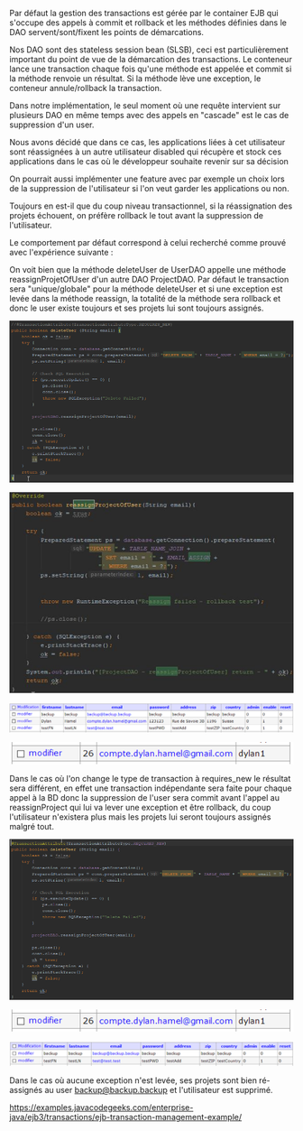 Par défaut la gestion des transactions est gérée par le container EJB qui s'occupe des appels à commit et rollback et les méthodes définies dans le DAO servent/sont/fixent les points de démarcations.

Nos DAO sont des stateless session bean (SLSB), ceci est particulièrement important du point de vue de la démarcation des transactions. Le conteneur lance une transaction chaque fois qu'une méthode est appelée et commit si la méthode renvoie un résultat. Si la méthode lève une exception, le conteneur annule/rollback la transaction.

Dans notre implémentation, le seul moment où une requête intervient sur plusieurs DAO en même temps avec des appels en "cascade" est le cas de suppression d'un user.

Nous avons décidé que dans ce cas, les applications liées à cet utilisateur sont réassignées à un autre utilisateur disabled qui récupère et stock ces applications dans le cas où le développeur souhaite revenir sur sa décision

On pourrait aussi implémenter une feature avec par exemple un choix lors de la suppression de l'utilisateur si l'on veut garder les applications ou non.



Toujours en est-il que du coup niveau transactionnel, si la réassignation des projets échouent, on préfère rollback le tout avant la suppression de l'utilisateur.



Le comportement par défaut correspond à celui recherché comme prouvé avec l'expérience suivante :

On voit bien que la méthode deleteUser de UserDAO appelle une méthode reassignProjetOfUser d'un autre DAO ProjectDAO. Par défaut le transaction sera "unique/globale" pour la méthode deleteUser et si une exception est levée dans la méthode reassign, la totalité de la méthode sera rollback et donc le user existe toujours et ses projets lui sont toujours assignés.

![deleteUser-defaultTransaction](..\defaultTransaction\code.png)

![reassignProjectOfUser-defaultTransaction](..\defaultTransaction\reassignProjectOfUser-defaultTransaction.jpg)

![adminer-user](..\defaultTransaction\adminer-user.png)

![adminer-projectuser](..\defaultTransaction\adminer-projectuser.png)

Dans le cas où l'on change le type de transaction à requires_new le résultat sera différent, en effet une transaction indépendante sera faite pour chaque appel à la BD donc la suppression de l'user sera commit avant l'appel au reassignProject qui lui va lever une exception et être rollback, du coup l'utilisateur n'existera plus mais les projets lui seront toujours assignés malgré tout.

![deleteUser](..\requiresNew\deleteUser.png)

![adminer-projectuser](..\requiresNew\adminer-projectuser.png)

![adminer_user](..\requiresNew\adminer_user.png)



Dans le cas où aucune exception n'est levée, ses projets sont bien ré-assignés au user backup@backup.backup et l'utilisateur est supprimé.



https://examples.javacodegeeks.com/enterprise-java/ejb3/transactions/ejb-transaction-management-example/